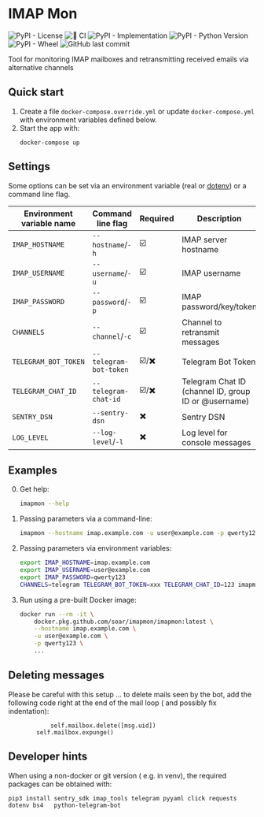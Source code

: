 # IMAP Mon

![PyPI - License](https://img.shields.io/pypi/l/imapmon)
![🐍 CI](https://github.com/soar/imapmon/workflows/%F0%9F%90%8D%20CI/badge.svg?branch=master)
![PyPI - Implementation](https://img.shields.io/pypi/implementation/imapmon)
![PyPI - Python Version](https://img.shields.io/pypi/pyversions/imapmon)
![PyPI - Wheel](https://img.shields.io/pypi/wheel/imapmon)
![GitHub last commit](https://img.shields.io/github/last-commit/soar/imapmon)

Tool for monitoring IMAP mailboxes and retransmitting received emails via alternative channels

## Quick start

1. Create a file `docker-compose.override.yml` or update `docker-compose.yml` with environment variables defined below.
2. Start the app with:
    ```shell
    docker-compose up
    ```

## Settings

Some options can be set via an environment variable (real or [dotenv](https://github.com/theskumar/python-dotenv)) or a command line flag.

| Environment variable name | Command line flag | Required | Description |
| --- | --- | --- | --- |
| `IMAP_HOSTNAME` | `--hostname`/`-h` | ☑️ | IMAP server hostname |
| `IMAP_USERNAME` | `--username`/`-u` | ☑️ | IMAP username |
| `IMAP_PASSWORD` | `--password`/`-p` | ☑️ | IMAP password/key/token |
| `CHANNELS` | `--channel`/`-c` | ☑️ | Channel to retransmit messages |
| `TELEGRAM_BOT_TOKEN` | `--telegram-bot-token` | ☑️/✖️ | Telegram Bot Token |
| `TELEGRAM_CHAT_ID` | `--telegram-chat-id` | ☑️/✖️ | Telegram Chat ID (channel ID, group ID or @username) |
| `SENTRY_DSN` | `--sentry-dsn` | ✖️ | Sentry DSN |
| `LOG_LEVEL` | `--log-level`/`-l` | ✖️ | Log level for console messages |

## Examples

0. Get help:
    ```bash
    imapmon --help
    ```
1. Passing parameters via a command-line:
    ```bash
    imapmon --hostname imap.example.com -u user@example.com -p qwerty123 -c telegram --telegram-bot-token "1234567890:EtneWwZtnEibpH6WZVsnZimbPXZLRurw" --telegram-chat-id "12345678"
    ```
2. Passing parameters via environment variables:
    ```bash
    export IMAP_HOSTNAME=imap.example.com
    export IMAP_USERNAME=user@example.com
    export IMAP_PASSWORD=qwerty123
    CHANNELS=telegram TELEGRAM_BOT_TOKEN=xxx TELEGRAM_CHAT_ID=123 imapmon
    ```
3. Run using a pre-built Docker image:
    ```bash
    docker run --rm -it \
        docker.pkg.github.com/soar/imapmon/imapmon:latest \
        --hostname imap.example.com \
        -u user@example.com \
        -p qwerty123 \
        ...
    ```
## Deleting messages
Please be careful with this setup ...
to delete mails seen by the bot,
add the following code right at the end of the mail loop ( and possibly fix indentation):
```
            self.mailbox.delete([msg.uid])
        self.mailbox.expunge()
```
## Developer hints

When using a non-docker or git version ( e.g. in venv), the required packages can be obtained with:
```
pip3 install sentry_sdk imap_tools telegram pyyaml click requests dotenv bs4   python-telegram-bot
```
